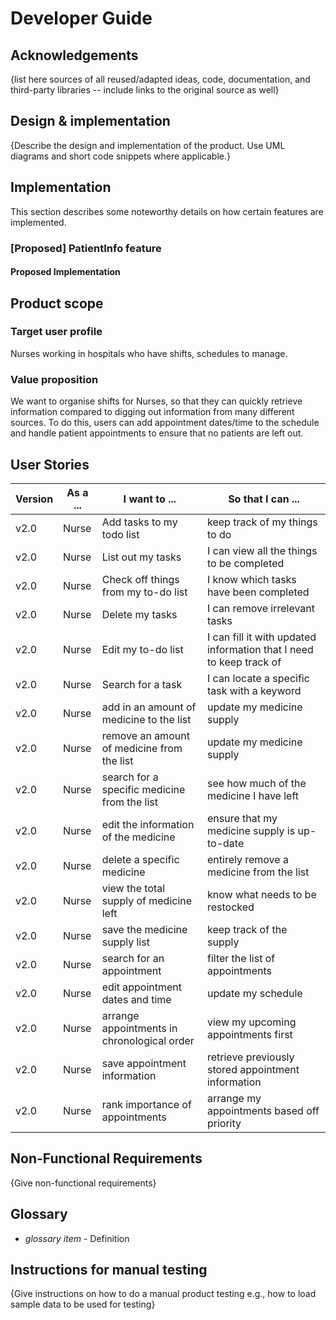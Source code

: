 # Developer Guide

## Acknowledgements

{list here sources of all reused/adapted ideas, code, documentation, and third-party libraries -- include links to the original source as well}

## Design & implementation

{Describe the design and implementation of the product. Use UML diagrams and short code snippets where applicable.}

## Implementation
This section describes some noteworthy details on how certain features are implemented.

### [Proposed] PatientInfo feature
#### Proposed Implementation



## Product scope
### Target user profile

Nurses working in hospitals who have shifts, schedules to manage.

### Value proposition

We want to organise shifts for Nurses, so that they can quickly retrieve information compared to digging out 
information from many different sources. To do this, users can add appointment dates/time to the schedule and handle
patient appointments to ensure that no patients are left out.

## User Stories

| Version | As a ... | I want to ...                                | So that I can ...                                                   |
|---------|----------|----------------------------------------------|---------------------------------------------------------------------|
| v2.0    | Nurse    | Add tasks to my todo list                    | keep track of my things to do                                       |
| v2.0    | Nurse    | List out my tasks                            | I can view all the things to be completed                           |
| v2.0    | Nurse    | Check off things from my to-do list          | I know which tasks have been completed                              |
| v2.0    | Nurse    | Delete my tasks                              | I can remove irrelevant tasks                                       |
| v2.0    | Nurse    | Edit my to-do list                           | I can fill it with updated information that I need to keep track of |
| v2.0    | Nurse    | Search for a task                            | I can locate a specific task with a keyword                         |
| v2.0    | Nurse    | add in an amount of medicine to the list     | update my medicine supply                                           |
| v2.0    | Nurse    | remove an amount of medicine from the list   | update my medicine supply                                           |
| v2.0    | Nurse    | search for a specific medicine from the list | see how much of the medicine I have left                            |
| v2.0    | Nurse    | edit the information of the medicine         | ensure that my medicine supply is up-to-date                        |
| v2.0    | Nurse    | delete a specific medicine                   | entirely remove a medicine from the list                            |
| v2.0    | Nurse    | view the total supply of medicine left       | know what needs to be restocked                                     |
| v2.0    | Nurse    | save the medicine supply list                | keep track of the supply                                            |
| v2.0    | Nurse    | search for an appointment                    | filter the list of appointments                                     |
| v2.0    | Nurse    | edit appointment dates and time              | update my schedule                                                  |
| v2.0    | Nurse    | arrange appointments in chronological order  | view my upcoming appointments first                                 | 
| v2.0    | Nurse    | save appointment information                 | retrieve previously stored appointment information                  | 
| v2.0    | Nurse    | rank importance of appointments              | arrange my appointments based off priority                          |


## Non-Functional Requirements

{Give non-functional requirements}

## Glossary

* *glossary item* - Definition

## Instructions for manual testing

{Give instructions on how to do a manual product testing e.g., how to load sample data to be used for testing}
